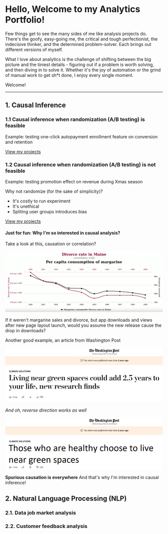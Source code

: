 # Hello, Welcome to my Analytics Portfolio! <br>
Few things get to see the many sides of me like analysis projects do. There's the goofy, easy-going me, the critical and tough perfectionist, the indecisive thinker, and the determined problem-solver. Each brings out different versions of myself. <br>

What I love about analytics is the challenge of shifting between the big picture and the tiniest details - figuring out if a problem is worth solving, and then diving in to solve it. Whether it's the joy of automation or the grind of manual work to get sh*t done, I enjoy every single moment.

Welcome!
_________
## 1. Causal Inference

### 1.1 Causal inference when randomization (A/B testing) is feasible
Example: testing one-click autopayment enrollment feature on conversion and retention

[View my projects](Causal%20inference/AB%20testing%20is%20feasible)

### 1.2 Causal inference when randomization (A/B testing) is not feasible
Example: testing promotion effect on revenue during Xmas season

Why not randomize (for the sake of simplicity)?
- It's costly to run experiment
- It's unethical 
- Spliting user groups introduces bias

[View my projects](Causal%20inference/AB%20testing%20is%20not%20feasible)

#### Just for fun: Why I'm so interested in causal analysis? 

Take a look at this, causation or correlation? <br>

![alt text](images/correlation-causation.png)

If it weren't margarine sales and divorce, but app downloads and views after new page layout launch, would you assume the new release cause the drop in downloads?

Another good example, an article from Washington Post <br>

![alt text](images/spurious-causation-article.png)

*And oh, reverse direction works as well* <br>

![alt text](images/spurious-causation.png)

**Spurious causation is everywhere** And that's why I'm interested in causal inference!

## 2. Natural Language Processing (NLP)

### 2.1. Data job market analysis 

### 2.2. Customer feedback analysis


